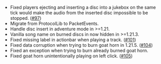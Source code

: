 - Fixed players ejecting and inserting a disc into a jukebox on the same tick would make the audio from the inserted disc impossible to be stopped. ([#97](https://github.com/plasmoapp/pv-addon-discs/pull/97))
- Migrate from ProtocolLib to PacketEvents.
- Handle disc insert in adventure mode in >=1.21.
- Vanilla song name on burned discs in now hidden in >=1.21.3.
- Fixed missing label in actionbar when playing a track. ([#101](https://github.com/plasmoapp/pv-addon-discs/issues/101))
- Fixed data corruption when trying to burn goat horn in 1.21.5. ([#104](https://github.com/plasmoapp/pv-addon-discs/issues/104))
- Fixed an exception when trying to burn already burned goat horn.
- Fixed goat horn unintentionally playing on left click. ([#105](https://github.com/plasmoapp/pv-addon-discs/issues/105))
